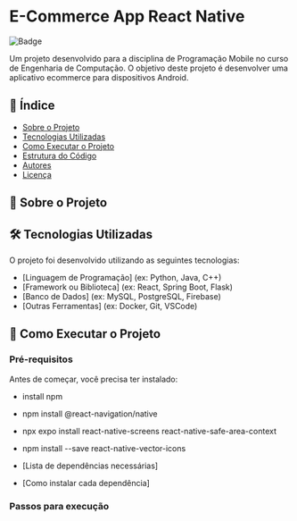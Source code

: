 # E-Commerce App React Native

![Badge](https://img.shields.io/badge/Status-Em%20Desenvolvimento-yellow)

Um projeto desenvolvido para a disciplina de Programação Mobile no curso de Engenharia de Computação. 
O objetivo deste projeto é desenvolver uma aplicativo ecommerce para dispositivos Android.

## 📌 Índice

- [Sobre o Projeto](#sobre-o-projeto)
- [Tecnologias Utilizadas](#tecnologias-utilizadas)
- [Como Executar o Projeto](#como-executar-o-projeto)
- [Estrutura do Código](#estrutura-do-código)
- [Autores](#autores)
- [Licença](#licença)

## 📖 Sobre o Projeto

## 🛠 Tecnologias Utilizadas

O projeto foi desenvolvido utilizando as seguintes tecnologias:

- [Linguagem de Programação] (ex: Python, Java, C++)
- [Framework ou Biblioteca] (ex: React, Spring Boot, Flask)
- [Banco de Dados] (ex: MySQL, PostgreSQL, Firebase)
- [Outras Ferramentas] (ex: Docker, Git, VSCode)

## 🚀 Como Executar o Projeto

### Pré-requisitos

Antes de começar, você precisa ter instalado:

- install npm
- npm install @react-navigation/native
- npx expo install react-native-screens react-native-safe-area-context
- npm install --save react-native-vector-icons

- [Lista de dependências necessárias]
- [Como instalar cada dependência]

### Passos para execução
